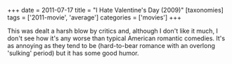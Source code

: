+++
date = 2011-07-17
title = "I Hate Valentine's Day (2009)"
[taxonomies]
tags = ['2011-movie', 'average']
categories = ['movies']
+++

This was dealt a harsh blow by critics and, although I don't like it
much, I don't see how it's any worse than typical American romantic
comedies. It's as annoying as they tend to be (hard-to-bear romance
with an overlong 'sulking' period) but it has some good humor.
